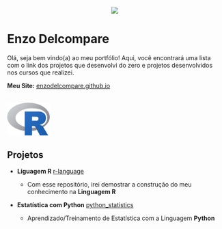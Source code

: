 <p align="center">
    <a href="https://enzodelcompare.github.io/" alt="Contributors">
        <img src="https://img.shields.io/badge/create-enzodelcompare-green" />
    </a>
</p>

# Enzo Delcompare

Olá, seja bem vindo(a) ao meu portfólio! Aqui, você encontrará uma lista com o link dos projetos que desenvolvi do zero e projetos desenvolvidos nos cursos que realizei.

**Meu Site:** <a href="https://enzodelcompare.github.io/">enzodelcompare.github.io</a>

<br>

<img src="https://github.com/enzodelcompare/r-language/blob/master/imagens/Rlogo.png" width="100px">

<br>

## Projetos

- **Liguagem R** <a href="#">r-language</a>
    - Com esse repositório, irei demostrar a construção do meu conhecimento na **Linguagem R**

- **Estatística com Python** <a href="#">python_statistics</a>
    - Aprendizado/Treinamento de Estatística com a Linguagem **Python**
